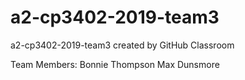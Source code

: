 # a2-cp3402-2019-team3
a2-cp3402-2019-team3 created by GitHub Classroom


Team Members:
Bonnie Thompson
Max Dunsmore
